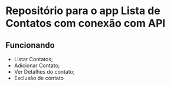 # Repositório para o app Lista de Contatos com conexão com API

## Funcionando
* Listar Contatos;
* Adicionar Contato;
* Ver Detalhes do contato;
* Exclusão de contato
